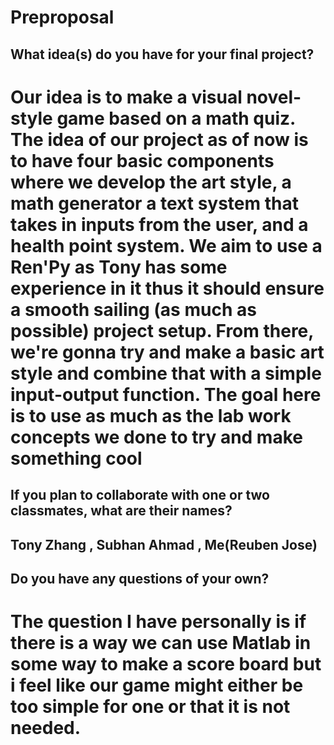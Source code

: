 # Preproposal

## What idea(s) do you have for your final project?

# Our idea is to make a visual novel-style game based on a math quiz. The idea of our project as of now is to have four basic components where we develop the art style, a math generator a text system that takes in inputs from the user, and  a health point system. We aim to use a Ren'Py as Tony has some experience in it thus it should ensure a smooth sailing (as much as possible) project setup. From there, we're gonna try and make a basic art style and combine that with a simple input-output function. The goal here is to use as much as the lab work concepts we done to try and make something cool 

## If you plan to collaborate with one or two classmates, what are their names?

## Tony Zhang , Subhan Ahmad , Me(Reuben Jose)

## Do you have any questions of your own?

# The question I have personally is if there is a way we can use Matlab in some way to make a score board but i feel like our game might either be too simple for one or that it is not needed. 
